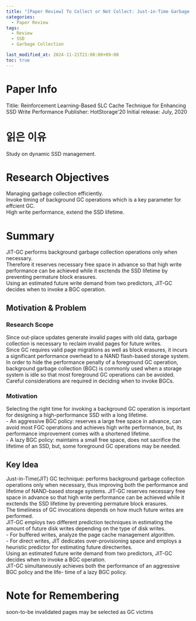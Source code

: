 ```yaml
---
title: "[Paper Review] To Collect or Not Collect: Just-in-Time Garbage Collection for High-Performance SSDs with Long Lifetimes"
categories:
  - Paper Review
tags:
  - Review
  - SSD
  - Garbage Collection

last_modified_at: 2024-11-21T21:00:00+09:00
toc: true
---
```


# Paper Info
Titile: Reinforcement Learning-Based SLC Cache Technique for Enhancing SSD Write Performance
Publisher: HotStorage'20
Initial release: July, 2020

# 읽은 이유
Study on dynamic SSD management.  

# Research Objectives
Managing garbage collection efficiently.  
Invoke timing of background GC operations which is a key parameter for effcient GC.  
High write performance, extend the SSD lifetime.  

# Summary
JIT-GC performs background garbage collection operations only when necessary.  
Therefore it reserves necessary free space in advance so that high write performance can be achieved while it exctends the SSD lifetime by preventing permature block erasures.   
Using an estimated future write demand from two predictors, JIT-GC decides when to invoke a BGC operation. 

## Motivation & Problem
### Research Scope
Since out-place updates generate invalid pages with old data, garbage collection is necessary to reclaim invalid pages for future writes.  
Since GC requires valid page migrations as well as block erasures, it incurs a significant performance overhead to a NAND flash-based storage system.  
In order to hide the performance penalty of a foreground GC operation, background garbage collection (BGC) is commonly used when a storage system is idle so that most foreground GC operations can be avoided.  
Careful considerations are required in deciding when to invoke BGCs.  
### Motivation
Selecting the right time for invoking a background GC operation is important for designing a high-performance SSD with a long lifetime.  
\- An aggressive BGC policy: reserves a large free space in advance, can avoid most FGC operations and achieves high write performance, but, its performance improvement comes with a shortened lifetime.  
\- A lazy BGC policy: maintains a small free space, does not sacrifice the lifetime of an SSD, but, some foreground GC operations may be needed.  

## Key Idea
Just-in-Time(JIT) GC technique: performs background garbage collection operations only when necessary, thus improving both the performance and lifetime of NAND-based storage systems. 
JIT-GC reserves necessary free space in advance so that high write performance can be achieved while it exctends the SSD lifetime by preventing permature block erasures.   
The timeliness of GC invocations depends on how much future writes are performed.  
JIT-GC employs two different prediction techniques in estimating the amount of future disk writes depending on the type of disk writes.  
\- For buffered writes, analyze the page cache management algorithm.  
\- For direct writes, JIT dedicates over-provisioning space and employs a heuristic predictor for estimating future directwrites.  
Using an estimated future write demand from two predictors, JIT-GC decides when to invoke a BGC operation.  
JIT-GC simultaneously achieves both the performance of an aggressive BGC policy and the life-
time of a lazy BGC policy.


# Note for Remembering
soon-to-be invalidated pages may be selected as GC victims